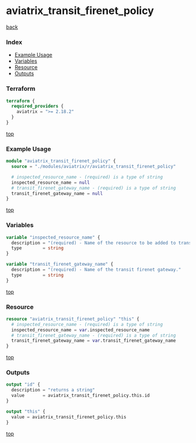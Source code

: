 # aviatrix_transit_firenet_policy

[back](../aviatrix.md)

### Index

- [Example Usage](#example-usage)
- [Variables](#variables)
- [Resource](#resource)
- [Outputs](#outputs)

### Terraform

```terraform
terraform {
  required_providers {
    aviatrix = ">= 2.18.2"
  }
}
```

[top](#index)

### Example Usage

```terraform
module "aviatrix_transit_firenet_policy" {
  source = "./modules/aviatrix/r/aviatrix_transit_firenet_policy"

  # inspected_resource_name - (required) is a type of string
  inspected_resource_name = null
  # transit_firenet_gateway_name - (required) is a type of string
  transit_firenet_gateway_name = null
}
```

[top](#index)

### Variables

```terraform
variable "inspected_resource_name" {
  description = "(required) - Name of the resource to be added to transit firenet policy."
  type        = string
}

variable "transit_firenet_gateway_name" {
  description = "(required) - Name of the transit firenet gateway."
  type        = string
}
```

[top](#index)

### Resource

```terraform
resource "aviatrix_transit_firenet_policy" "this" {
  # inspected_resource_name - (required) is a type of string
  inspected_resource_name = var.inspected_resource_name
  # transit_firenet_gateway_name - (required) is a type of string
  transit_firenet_gateway_name = var.transit_firenet_gateway_name
}
```

[top](#index)

### Outputs

```terraform
output "id" {
  description = "returns a string"
  value       = aviatrix_transit_firenet_policy.this.id
}

output "this" {
  value = aviatrix_transit_firenet_policy.this
}
```

[top](#index)